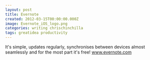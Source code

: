 ```yaml
---
layout: post
title: Evernote
created: 2012-03-15T00:00:00.000Z
image: Evernote_iOS_logo.png
categories: writing chrischinchilla
tags: greatidea productivity
---
```


It's simple, updates regularly, synchronises between devices almost seamlessly and for the most part it's free! <a href="https://www.evernote.com" target="_blank">www.evernote.com</a>
